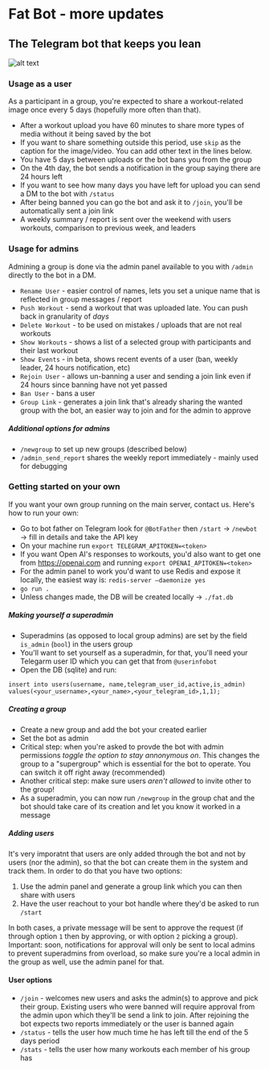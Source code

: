 # Fat Bot - more updates

The Telegram bot that keeps you lean
---

![alt text](http://omer.hamerman.co.s3.amazonaws.com/putin.png)

### Usage as a user

As a participant in a group, you're expected to share a workout-related image once every 5 days (hopefully more often than that).

* After a workout upload you have 60 minutes to share more types of media without it being saved by the bot
* If you want to share something outside this period, use `skip` as the caption for the image/video. You can add other text in the lines below.
* You have 5 days between uploads or the bot bans you from the group
* On the 4th day, the bot sends a notification in the group saying there are 24 hours left
* If you want to see how many days you have left for upload you can send a DM to the bot with `/status`
* After being banned you can go the bot and ask it to `/join`, you'll be automatically sent a join link
* A weekly summary / report is sent over the weekend with users workouts, comparison to previous week, and leaders

### Usage for admins

Admining a group is done via the admin panel available to you with `/admin` directly to the bot in a DM.

* `Rename User` - easier control of names, lets you set a unique name that is reflected in group messages / report
* `Push Workout` - send a workout that was uploaded late. You can push back in granularity of *days*
* `Delete Workout` - to be used on mistakes / uploads that are not real workouts
* `Show Workouts` - shows a list of a selected group with participants and their last workout
* `Show Events` - in beta, shows recent events of a user (ban, weekly leader, 24 hours notification, etc)
* `Rejoin User` - allows un-banning a user and sending a join link even if 24 hours since banning have not yet passed
* `Ban User` - bans a user
* `Group Link` - generates a join link that's already sharing the wanted group with the bot, an easier way to join and for the admin to approve

##### Additional options for admins

* `/newgroup` to set up new groups (described below)
* `/admin_send_report` shares the weekly report immediately - mainly used for debugging

### Getting started on your own

If you want your own group running on the main server, contact us.
Here's how to run your own:

* Go to bot father on Telegram look for `@BotFather` then `/start` -> `/newbot` -> fill in details and take the API key
* On your machine run `export TELEGRAM_APITOKEN=<token>`
* If you want Open AI's responses to workouts, you'd also want to get one from <https://openai.com> and running `export OPENAI_APITOKEN=<token>`
* For the admin panel to work you'd want to use Redis and expose it locally, the easiest way is: `redis-server —daemonize yes`
* `go run .`
* Unless changes made, the DB will be created locally -> `./fat.db`

##### Making yourself a superadmin

* Superadmins (as opposed to local group admins) are set by the field `is_admin` (`bool`) in the users group
* You'll want to set yourself as a superadmin, for that, you'll need your Telegarm user ID which you can get that from `@userinfobot`
* Open the DB (sqlite) and run:

```
insert into users(username, name,telegram_user_id,active,is_admin) values(<your_username>,<your_name>,<your_telegram_id>,1,1);
```

##### Creating a group

* Create a new group and add the bot your created earlier
* Set the bot as admin
* Critical step: when you're asked to provde the bot with admin permissions *toggle the option to stay annonymous on*. This changes the group to a "supergroup" which is essential for the bot to operate. You can switch it off right away (recommended)
* Another critical step: make sure users *aren't allowed* to invite other to the group!
* As a superadmin, you can now run `/newgroup` in the group chat and the bot should take care of its creation and let you know it worked in a message

##### Adding users

It's very imporatnt that users are only added through the bot and not by users (nor the admin), so that the bot can create them in the system and track them.
In order to do that you have two options:

1. Use the admin panel and generate a group link which you can then share with users
2. Have the user reachout to your bot handle where they'd be asked to run `/start`

In both cases, a private message will be sent to approve the request (if through option `1` then by approving, or with option `2` picking a group).
Important: soon, notifications for approval will only be sent to local admins to prevent superadmins from overload, so make sure you're a local admin in the group as well, use the admin panel for that.

#### User options

* `/join` - welcomes new users and asks the admin(s) to approve and pick their group. Existing users who were banned will require approval from the admin upon which they'll be send a link to join. After rejoining the bot expects two reports immediately or the user is banned again
* `/status` - tells the user how much time he has left till the end of the 5 days period
* `/stats` - tells the user how many workouts each member of his group has

